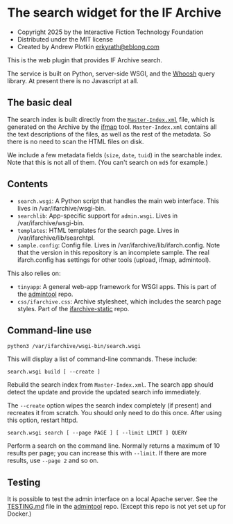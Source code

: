 # The search widget for the IF Archive

- Copyright 2025 by the Interactive Fiction Technology Foundation
- Distributed under the MIT license
- Created by Andrew Plotkin <erkyrath@eblong.com>

This is the web plugin that provides IF Archive search.

The service is built on Python, server-side WSGI, and the [Whoosh][] query library. At present there is no Javascript at all.

[Whoosh]: https://whoosh.readthedocs.io/en/latest/quickstart.html

## The basic deal

The search index is built directly from the [`Master-Index.xml`][masterindex] file, which is generated on the Archive by the [ifmap][] tool. `Master-Index.xml` contains all the text descriptions of the files, as well as the rest of the metadata. So there is no need to scan the HTML files on disk.

[masterindex]: https://ifarchive.org/indexes/Master-Index.xml
[ifmap]: https://github.com/iftechfoundation/ifarchive-ifmap-py

We include a few metadata fields (`size`, `date`, `tuid`) in the searchable index. Note that this is not all of them. (You can't search on `md5` for example.)

## Contents

- `search.wsgi`: A Python script that handles the main web interface. This lives in /var/ifarchive/wsgi-bin.
- `searchlib`: App-specific support for `admin.wsgi`. Lives in /var/ifarchive/wsgi-bin.
- `templates`: HTML templates for the search page. Lives in /var/ifarchive/lib/searchtpl.
- `sample.config`: Config file. Lives in /var/ifarchive/lib/ifarch.config. Note that the version in this repository is an incomplete sample. The real ifarch.config has settings for other tools (upload, ifmap, admintool).

This also relies on:

- `tinyapp`: A general web-app framework for WSGI apps. This is part of the [admintool][] repo.
- `css/ifarchive.css`: Archive stylesheet, which includes the search page styles. Part of the [ifarchive-static][] repo.

[admintool]: https://github.com/iftechfoundation/ifarchive-admintool
[ifarchive-static]: https://github.com/iftechfoundation/ifarchive-static

## Command-line use

    python3 /var/ifarchive/wsgi-bin/search.wsgi

This will display a list of command-line commands. These include:

    search.wsgi build [ --create ]

Rebuild the search index from `Master-Index.xml`. The search app should detect the update and provide the updated search info immediately.

The `--create` option wipes the search index completely (if present) and recreates it from scratch. You should only need to do this once. After using this option, restart httpd.

    search.wsgi search [ --page PAGE ] [ --limit LIMIT ] QUERY

Perform a search on the command line. Normally returns a maximum of 10 results per page; you can increase this with `--limit`. If there are more results, use `--page 2` and so on.

## Testing

It is possible to test the admin interface on a local Apache server. See the [TESTING.md][] file in the [admintool][] repo. (Except this repo is not yet set up for Docker.)

[TESTING.md]: https://github.com/iftechfoundation/ifarchive-admintool/blob/main/TESTING.md
